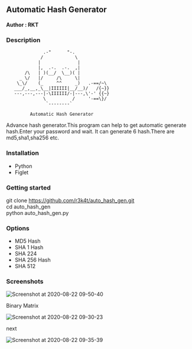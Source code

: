 <h2>Automatic Hash Generator</h2>


<h4>Author : RKT </h4>


### Description ###

 
                  .-"      "-.
                 /            \
                |              |
                |,  .-.  .-.  ,|
           /\   | )(__/  \__)( |
         _ \/   |/     /\     \|
        \_\/    (_     ^^     _)   .-==/~\
       ___/_,__,_\__|IIIIII|__/__)/   /{~}}
       ---,---,---|-\IIIIII/-|---,\'-' {{~}
                  \          /     '-==\}/
                   `--------`
 
             Automatic Hash Generator


Advance hash generator.This program can help to get automatic generate hash.Enter your password and wait. It can generate 6 hash.There are md5,sha1,sha256 etc.      

### Installation ###

<ul>
<li>Python</li>
<li>Figlet</li>
</ul>

### Getting started ###

git clone https://github.com/r3k4t/auto_hash_gen.git
<br>
cd auto_hash_gen
<br>
python auto_hash_gen.py
<br>

### Options ###

<ul>
<li>MD5 Hash</li>
<li>SHA 1 Hash</li>
 <li> SHA 224 </li>
<li>SHA 256 Hash </li>
<li>SHA 512</li>
</ul>

### Screenshots ###

![Screenshot at 2020-08-22 09-50-40](https://user-images.githubusercontent.com/69615463/90948500-17c37b80-e45d-11ea-965f-e914cdabc8b1.png)

Binary Matrix

![Screenshot at 2020-08-22 09-30-23](https://user-images.githubusercontent.com/69615463/90948372-7d166d00-e45b-11ea-8547-c572ba2ab6f4.png)

next

![Screenshot at 2020-08-22 09-35-39](https://user-images.githubusercontent.com/69615463/90948380-9c14ff00-e45b-11ea-914b-adcc70870587.png)


